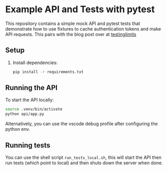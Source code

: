 # Example API and Tests with pytest

This repository contains a simple mock API and pytest tests that demonstrate how to use fixtures to cache authentication tokens and make API requests. This pairs with the blog post over at [testinglimits](testinglimits.blog)

## Setup

1. Install dependencies:
    ```bash
    pip install -r requirements.txt
    ```


## Running the API

To start the API locally:

```bash
source .venv/bin/activate
python api/app.py
```

Alternatively, you can use the vscode debug profile after configuring the python env.

## Running tests

You can use the shell script `run_tests_local.sh`, this will start the API then run tests (which point to local) and then shuts down the server when done. 